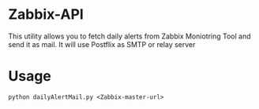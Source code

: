 # Zabbix-API

This utility allows you to fetch daily alerts from Zabbix Moniotring Tool and send it as mail. It will use Postflix as SMTP or relay server

# Usage

`python dailyAlertMail.py <Zabbix-master-url>`
